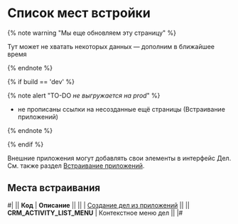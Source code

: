 # Список мест встройки

{% note warning "Мы еще обновляем эту страницу" %}

Тут может не хватать некоторых данных — дополним в ближайшее время

{% endnote %}

{% if build == 'dev' %}

{% note alert "TO-DO _не выгружается на prod_" %}

- не прописаны ссылки на несозданные ещё страницы (Встраивание приложений)

{% endnote %}

{% endif %}

Внешние приложения могут добавлять свои элементы в интерфейс Дел. См. также раздел [Встраивание приложений](.).

## Места встраивания

#|
|| **Код** | **Описание** ||
|| | [Создание дел из приложений](./activity-app.md) ||
|| **CRM_ACTIVITY_LIST_MENU** | Контекстное меню дел ||
|#